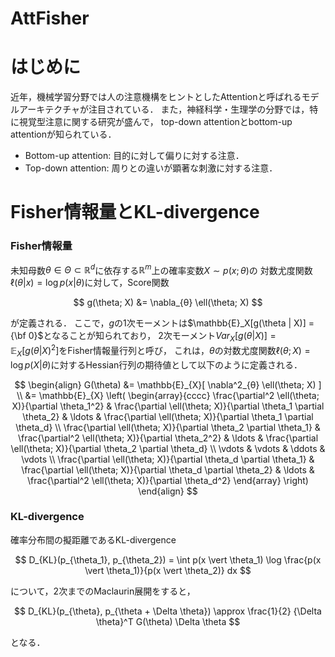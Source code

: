 # AttFisher


# はじめに
近年，機械学習分野では人の注意機構をヒントとしたAttentionと呼ばれるモデルアーキテクチャが注目されている．
また，神経科学・生理学の分野では，特に視覚型注意に関する研究が盛んで，
top-down attentionとbottom-up attentionが知られている．

- Bottom-up attention: 目的に対して偏りに対する注意．
- Top-down attention: 周りとの違いが顕著な刺激に対する注意．

# Fisher情報量とKL-divergence

### Fisher情報量
未知母数$\theta \in \Theta \subset \mathbb{R}^d$に依存する$\mathbb{R}^m$上の確率変数$X \sim p(x; \theta)$の
対数尤度関数$\ell(\theta \vert x) = \log p(x \vert \theta)$に対して，Score関数

$$
    g(\theta; X) &= \nabla_{θ} \ell(\theta; X)
$$

が定義される．
ここで，$g$の1次モーメントは$\mathbb{E}_X[g(\theta | X)] = {\bf 0}$となることが知られており，
2次モーメント${Var}_X[g(\theta | X)] = \mathbb{E}_{X}[{g(\theta | X)}^2]$をFisher情報量行列と呼び，
これは，$\theta$の対数尤度関数$\ell(\theta; X) = \log p(X \vert \theta)$に対するHessian行列の期待値として以下のように定義される．

$$
\begin{align}
    G(\theta)     
    &= \mathbb{E}_{X}[ \nabla^2_{θ} \ell(\theta; X) ] \\
    &= \mathbb{E}_{X}
      \left(
          \begin{array}{cccc}
                \frac{\partial^2 \ell(\theta; X)}{\partial \theta_1^2} & \frac{\partial \ell(\theta; X)}{\partial \theta_1 \partial \theta_2} & \ldots & \frac{\partial \ell(\theta; X)}{\partial \theta_1 \partial \theta_d} \\
                      \frac{\partial \ell(\theta; X)}{\partial \theta_2 \partial \theta_1} & \frac{\partial^2 \ell(\theta; X)}{\partial \theta_2^2} & \ldots & \frac{\partial \ell(\theta; X)}{\partial \theta_2 \partial \theta_d} \\
                            \vdots & \vdots & \ddots & \vdots \\
                                  \frac{\partial \ell(\theta; X)}{\partial \theta_d \partial \theta_1} & \frac{\partial \ell(\theta; X)}{\partial \theta_d \partial \theta_2} & \ldots & \frac{\partial^2 \ell(\theta; X)}{\partial \theta_d^2} 
                                      \end{array}
                                        \right)
\end{align}
$$


### KL-divergence

確率分布間の擬距離であるKL-divergence

$$
    D_{KL}(p_{\theta_1}, p_{\theta_2}) = \int p(x \vert \theta_1) \log \frac{p(x \vert \theta_1)}{p(x \vert \theta_2)} dx
$$

について，2次までのMaclaurin展開をすると，

$$        
    D_{KL}(p_{\theta}, p_{\theta + \Delta \theta}) \approx \frac{1}{2} {\Delta \theta}^T G(\theta) \Delta \theta 
$$

となる．
